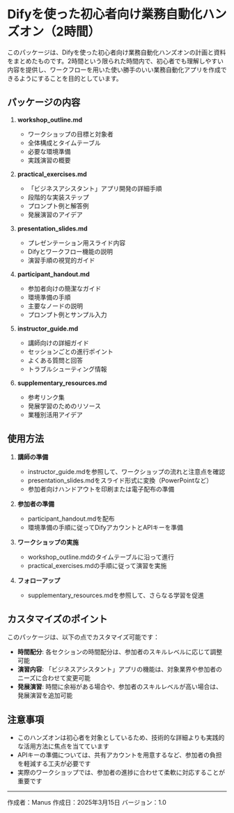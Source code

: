 # Difyを使った初心者向け業務自動化ハンズオン（2時間）

このパッケージは、Difyを使った初心者向け業務自動化ハンズオンの計画と資料をまとめたものです。2時間という限られた時間内で、初心者でも理解しやすい内容を提供し、ワークフローを用いた使い勝手のいい業務自動化アプリを作成できるようにすることを目的としています。

## パッケージの内容

1. **workshop_outline.md**
   - ワークショップの目標と対象者
   - 全体構成とタイムテーブル
   - 必要な環境準備
   - 実践演習の概要

2. **practical_exercises.md**
   - 「ビジネスアシスタント」アプリ開発の詳細手順
   - 段階的な実装ステップ
   - プロンプト例と解答例
   - 発展演習のアイデア

3. **presentation_slides.md**
   - プレゼンテーション用スライド内容
   - Difyとワークフロー機能の説明
   - 演習手順の視覚的ガイド

4. **participant_handout.md**
   - 参加者向けの簡潔なガイド
   - 環境準備の手順
   - 主要なノードの説明
   - プロンプト例とサンプル入力

5. **instructor_guide.md**
   - 講師向けの詳細ガイド
   - セッションごとの進行ポイント
   - よくある質問と回答
   - トラブルシューティング情報

6. **supplementary_resources.md**
   - 参考リンク集
   - 発展学習のためのリソース
   - 業種別活用アイデア

## 使用方法

1. **講師の準備**
   - instructor_guide.mdを参照して、ワークショップの流れと注意点を確認
   - presentation_slides.mdをスライド形式に変換（PowerPointなど）
   - 参加者向けハンドアウトを印刷または電子配布の準備

2. **参加者の準備**
   - participant_handout.mdを配布
   - 環境準備の手順に従ってDifyアカウントとAPIキーを準備

3. **ワークショップの実施**
   - workshop_outline.mdのタイムテーブルに沿って進行
   - practical_exercises.mdの手順に従って演習を実施

4. **フォローアップ**
   - supplementary_resources.mdを参照して、さらなる学習を促進

## カスタマイズのポイント

このパッケージは、以下の点でカスタマイズ可能です：

- **時間配分**: 各セクションの時間配分は、参加者のスキルレベルに応じて調整可能
- **演習内容**: 「ビジネスアシスタント」アプリの機能は、対象業界や参加者のニーズに合わせて変更可能
- **発展演習**: 時間に余裕がある場合や、参加者のスキルレベルが高い場合は、発展演習を追加可能

## 注意事項

- このハンズオンは初心者を対象としているため、技術的な詳細よりも実践的な活用方法に焦点を当てています
- APIキーの準備については、共有アカウントを用意するなど、参加者の負担を軽減する工夫が必要です
- 実際のワークショップでは、参加者の進捗に合わせて柔軟に対応することが重要です

---

作成者：Manus
作成日：2025年3月15日
バージョン：1.0
